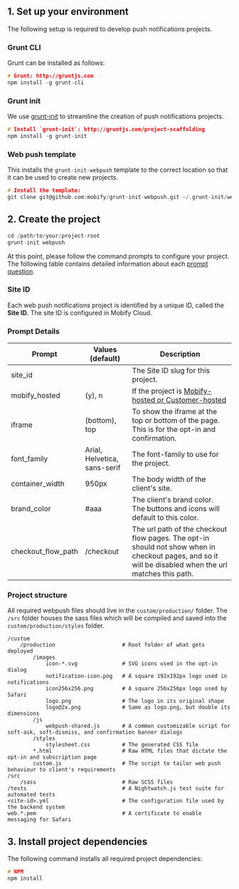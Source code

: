 ## 1. Set up your environment

The following setup is required to develop push notifications projects.

### Grunt CLI

Grunt can be installed as follows:

```c
# Grunt: http://gruntjs.com
npm install -g grunt-cli
```

### Grunt init

We use [grunt-init](http://gruntjs.com/project-scaffolding/) to streamline the
creation of push notifications projects.

```c
# Install `grunt-init`: http://gruntjs.com/project-scaffolding
npm install -g grunt-init
```

### Web push template

This installs the `grunt-init-webpush` template to the correct location so that
it can be used to create new projects.

```c
# Install the template:
git clone git@github.com:mobify/grunt-init-webpush.git ~/.grunt-init/webpush
```

## 2. Create the project

```c
cd /path/to/your/project-root
grunt-init webpush
```

At this point, please follow the command prompts to configure your project.
The following table contains detailed information about each [prompt question](#prompt-details).

### Site ID

Each web push notifications project is identified by a unique ID, called the **Site ID**.
The site ID is configured in Mobify Cloud.

### Prompt Details

| Prompt                 | Values (default)             | Description                |
| ---------------------- | ---------------------------- | ---------------------------|
| site_id                |                              | The Site ID slug for this project.
| mobify_hosted          | (y), n                       | If the project is [Mobify-hosted or Customer-hosted](../hosting-option)
| iframe                 | (bottom), top                | To show the iframe at the top or bottom of the page. This is for the opt-in and confirmation.
| font_family            | Arial, Helvetica, sans-serif | The font-family to use for the project.
| container_width        | 950px                        | The body width of the client's site.
| brand_color            | #aaa                         | The client's brand color. The buttons and icons will default to this color.
| checkout_flow_path     | /checkout                    | The url path of the checkout flow pages. The opt-in should not show when in checkout pages, and so it will be disabled when the url matches this path.            |

### Project structure

All required webpush files should live in the `custom/production/` folder. The `/src` folder houses the sass files which will be compiled and saved into the `custom/production/styles` folder.

    /custom
        /production                     # Root folder of what gets deployed
            /images
                icon-*.svg              # SVG icons used in the opt-in dialog
                notification-icon.png   # A square 192x192px logo used in notifications
                icon256x256.png         # A square 256x256px logo used by Safari
                logo.png                # The logo in its original shape
                logo@2x.png             # Same as logo.png, but double its dimensions
            /js
                webpush-shared.js       # A common customizable script for soft-ask, soft-dismiss, and confirmation banner dialogs
            /styles
                stylesheet.css          # The generated CSS file
            *.html                      # Raw HTML files that dictate the opt-in and subscription page
            custom.js                   # The script to tailor web push behaviour to client's requirements
    /src
        /sass                           # Raw SCSS files
    /tests                              # A Nightwatch.js test suite for automated tests
    <site-id>.yml                       # The configuration file used by the backend system
    web.*.pem                           # A certificate to enable messaging for Safari

## 3. Install project dependencies

The following command installs all required project dependencies:

```c
# NPM
npm install
```
